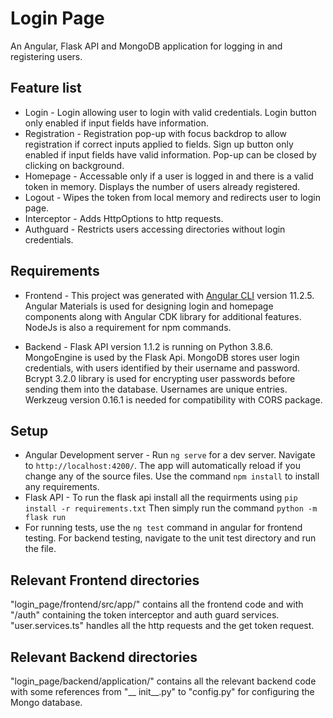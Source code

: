 # Login Page
An Angular, Flask API and MongoDB application for logging in and registering users.

## Feature list

+ Login - Login allowing user to login with valid credentials. Login button only enabled if input fields have information.
+ Registration - Registration pop-up with focus backdrop to allow registration if correct inputs applied to fields. Sign up button only enabled if input fields have valid                information. Pop-up can be closed by clicking on background.
+ Homepage - Accessable only if a user is logged in and there is a valid token in memory. Displays the number of users already registered.
+ Logout - Wipes the token from local memory and redirects user to login page.
+ Interceptor - Adds HttpOptions to http requests. 
+ Authguard - Restricts users accessing directories without login credentials.

## Requirements
+ Frontend - This project was generated with [Angular CLI](https://github.com/angular/angular-cli) version 11.2.5. Angular Materials is used for designing login and homepage components along with Angular CDK library for additional features. NodeJs is also a requirement for npm commands.

+ Backend - Flask API version 1.1.2 is running on Python 3.8.6. MongoEngine is used by the Flask Api. MongoDB stores user login credentials, with users identified by their username and password. Bcrypt 3.2.0 library is used for encrypting user passwords before sending them into the database. Usernames are unique entries. Werkzeug version 0.16.1 is needed for compatibility with CORS package.

## Setup

+ Angular Development server - Run `ng serve` for a dev server. Navigate to `http://localhost:4200/`. The app will automatically reload if you change any of the source files. Use the command `npm install` to install any requirements.
+ Flask API - To run the flask api install all the requirments using `pip install -r requirements.txt`
Then simply run the command `python -m flask run`
+ For running tests, use the `ng test` command in angular for frontend testing. For backend testing, navigate to the unit test directory and run the file. 

## Relevant Frontend directories
"login_page/frontend/src/app/" contains all the frontend code and with "/auth" containing the token interceptor and auth guard services.
"user.services.ts" handles all the http requests and the get token request.

## Relevant Backend directories
"login_page/backend/application/" contains all the relevant backend code with some references from "__ init__.py" to "config.py" for configuring the Mongo database.




